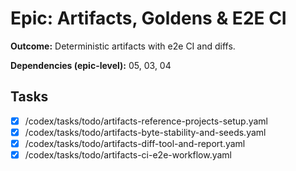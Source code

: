 # Epic: Artifacts, Goldens & E2E CI

**Outcome:** Deterministic artifacts with e2e CI and diffs.

**Dependencies (epic-level):** 05, 03, 04

## Tasks
- [x] /codex/tasks/todo/artifacts-reference-projects-setup.yaml
- [x] /codex/tasks/todo/artifacts-byte-stability-and-seeds.yaml
- [x] /codex/tasks/todo/artifacts-diff-tool-and-report.yaml
- [x] /codex/tasks/todo/artifacts-ci-e2e-workflow.yaml
